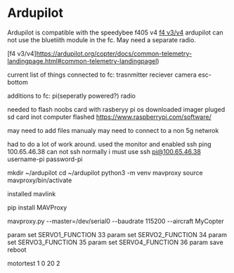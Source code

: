 # Ardupilot 

Ardupilot is compatible with the speedybee f405 v4
[f4 v3/v4](https://ardupilot.org/copter/docs/common-speedybeef4-v3.html)
ardupilot can not use the bluetiith module in the fc. May need a separate radio.

[f4 v3/v4]https://ardupilot.org/copter/docs/common-telemetry-landingpage.html#common-telemetry-landingpagel)

current list of things connected to fc:
trasnmitter
reciever
camera 
esc-bottom

additions to fc:
pi(seperatly powered?)
radio

needed to flash noobs card with rasberyy pi os
downloaded imager
pluged sd card inot computer
flashed
https://www.raspberrypi.com/software/

may need to add files manualy
may need to connect to a non 5g netwrok

had to do a lot of work around.
used the monitor and enabled ssh
ping 100.65.46.38
can not ssh normally i must use ssh pi@100.65.46.38
username-pi
password-pi

mkdir ~/ardupilot
cd ~/ardupilot
python3 -m venv mavproxy
source mavproxy/bin/activate

installed mavlink 

pip install MAVProxy

mavproxy.py --master=/dev/serial0 --baudrate 115200 --aircraft MyCopter

param set SERVO1_FUNCTION 33
param set SERVO2_FUNCTION 34
param set SERVO3_FUNCTION 35
param set SERVO4_FUNCTION 36
param save
reboot

motortest 1 0 20 2



